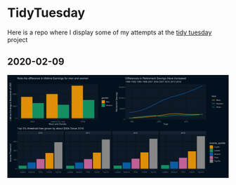 # TidyTuesday

Here is a repo where I display some of my attempts at the [tidy tuesday](https://github.com/rfordatascience/tidytuesday) project

## 2020-02-09

![](Pics/2020-02-09.png)
